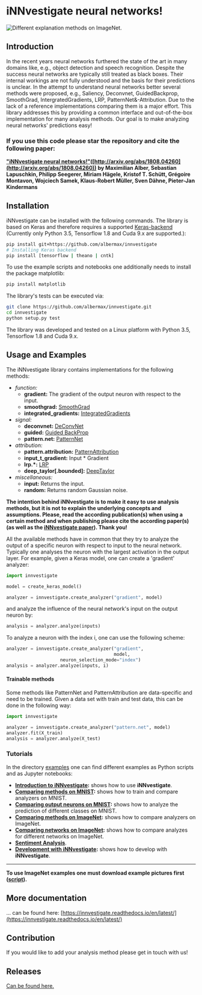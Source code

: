 # iNNvestigate neural networks!

![Different explanation methods on ImageNet.](https://github.com/albermax/innvestigate/raw/master/examples/images/analysis_grid.png)

## Introduction

In the recent years neural networks furthered the state of the art in many domains like, e.g., object detection and speech recognition.
Despite the success neural networks are typically still treated as black boxes. Their internal workings are not fully understood and the basis for their predictions is unclear.
In the attempt to understand neural networks better several methods were proposed, e.g., Saliency, Deconvnet, GuidedBackprop, SmoothGrad, IntergratedGradients, LRP, PatternNet\&-Attribution.
Due to the lack of a reference implementations comparing them is a major effort.
This library addresses this by providing a common interface and out-of-the-box implementation for many analysis methods.
Our goal is to make analyzing neural networks' predictions easy!


### If you use this code please star the repository and cite the following paper:

**["iNNvestigate neural networks!"](http://arxiv.org/abs/1808.04260)([http://arxiv.org/abs/1808.04260](http://arxiv.org/abs/1808.04260)) by Maximilian Alber, Sebastian Lapuschkin, Philipp Seegerer, Miriam H&auml;gele, Kristof T. Sch&uuml;tt, Gr&eacute;goire Montavon, Wojciech Samek, Klaus-Robert M&uuml;ller, Sven D&auml;hne, Pieter-Jan Kindermans**

## Installation

iNNvestigate can be installed with the following commands.
The library is based on Keras and therefore requires a supported [Keras-backend](https://keras.io/backend/)
(Currently only Python 3.5, Tensorflow 1.8 and Cuda 9.x are supported.):

```bash
pip install git+https://github.com/albermax/innvestigate
# Installing Keras backend
pip install [tensorflow | theano | cntk]
```

To use the example scripts and notebooks one additionally needs to install the package matplotlib:

```bash
pip install matplotlib
```

The library's tests can be executed via:
```bash
git clone https://github.com/albermax/innvestigate.git
cd innvestigate
python setup.py test
```

The library was developed and tested on a Linux platform with Python 3.5, Tensorflow 1.8 and Cuda 9.x.

## Usage and Examples

The iNNvestigate library contains implementations for the following methods:

* *function:*
  * **gradient:** The gradient of the output neuron with respect to the input.
  * **smoothgrad:** [SmoothGrad](https://arxiv.org/abs/1706.03825)
  * **integrated_gradients:** [IntegratedGradients](https://arxiv.org/abs/1703.01365)
* *signal:*
  * **deconvnet:** [DeConvNet](https://arxiv.org/abs/1311.2901)
  * **guided:** [Guided BackProp](https://arxiv.org/abs/1412.6806)
  * **pattern.net:** [PatternNet](https://arxiv.org/abs/1705.05598)
* *attribution:*
  * **pattern.attribution:** [PatternAttribution](https://arxiv.org/abs/1705.05598)
  * **input_t_gradient:** Input \* Gradient
  * **lrp.\*:** [LRP](http://journals.plos.org/plosone/article?id=10.1371/journal.pone.0130140)
  * **deep_taylor[.bounded]:** [DeepTaylor](https://www.sciencedirect.com/science/article/pii/S0031320316303582?via%3Dihub)
* *miscellaneous:*
  * **input:** Returns the input.
  * **random:** Returns random Gaussian noise.

**The intention behind iNNvestigate is to make it easy to use analysis methods, but it is not to explain the underlying concepts and assumptions. Please, read the according publication(s) when using a certain method and when publishing please cite the according paper(s) (as well as the [iNNvestigate paper](https://arxiv.org/abs/1808.04260)). Thank you!**

All the available methods have in common that they try to analyze the output of a specific neuron with respect to input to the neural network.
Typically one analyses the neuron with the largest activation in the output layer.
For example, given a Keras model, one can create a 'gradient' analyzer:

```python
import innvestigate

model = create_keras_model()

analyzer = innvestigate.create_analyzer("gradient", model)
```

and analyze the influence of the neural network's input on the output neuron by:

```python
analysis = analyzer.analyze(inputs)
```

To analyze a neuron with the index i, one can use the following scheme:

```python
analyzer = innvestigate.create_analyzer("gradient",
                                        model,
					neuron_selection_mode="index")
analysis = analyzer.analyze(inputs, i)
```

#### Trainable methods

Some methods like PatternNet and PatternAttribution are data-specific and need to be trained.
Given a data set with train and test data, this can be done in the following way:

```python
import innvestigate

analyzer = innvestigate.create_analyzer("pattern.net", model)
analyzer.fit(X_train)
analysis = analyzer.analyze(X_test)
```

### Tutorials

In the directory [examples](https://github.com/albermax/innvestigate/blob/master/examples/) one can find different examples as Python scripts and as Jupyter notebooks:

* **[Introduction to iNNvestigate](https://github.com/albermax/innvestigate/blob/master/examples/notebooks/introduction.ipynb):** shows how to use **iNNvestigate**.
* **[Comparing methods on MNIST](https://github.com/albermax/innvestigate/blob/master/examples/notebooks/mnist_compare_methods.ipynb):** shows how to train and compare analyzers on MNIST.
* **[Comparing output neurons on MNIST](https://github.com/albermax/innvestigate/blob/master/examples/notebooks/mnist_neuron_selection.ipynb):** shows how to analyze the prediction of different classes on MNIST.
* **[Comparing methods on ImageNet](https://github.com/albermax/innvestigate/blob/master/examples/notebooks/imagenet_compare_methods.ipynb):** shows how to compare analyzers on ImageNet.
* **[Comparing networks on ImageNet](https://github.com/albermax/innvestigate/blob/master/examples/notebooks/imagenet_compare_networks.ipynb):** shows how to compare analyzes for different networks on ImageNet.
* **[Sentiment Analysis](https://github.com/albermax/innvestigate/blob/master/examples/notebooks/sentiment_analysis.ipynb)**.
* **[Development with iNNvestigate](https://github.com/albermax/innvestigate/blob/master/examples/notebooks/introduction_development.ipynb):** shows how to develop with **iNNvestigate**.
---

**To use ImageNet examples one must download example pictures first ([script](https://github.com/albermax/innvestigate/blob/master/examples/images/wget_imagenet_2011_samples.sh)).**

## More documentation

... can be found here: [https://innvestigate.readthedocs.io/en/latest/](https://innvestigate.readthedocs.io/en/latest/)

## Contribution

If you would like to add your analysis method please get in touch with us!

## Releases

[Can be found here.](https://github.com/albermax/innvestigate/blob/master/VERSION.md)
